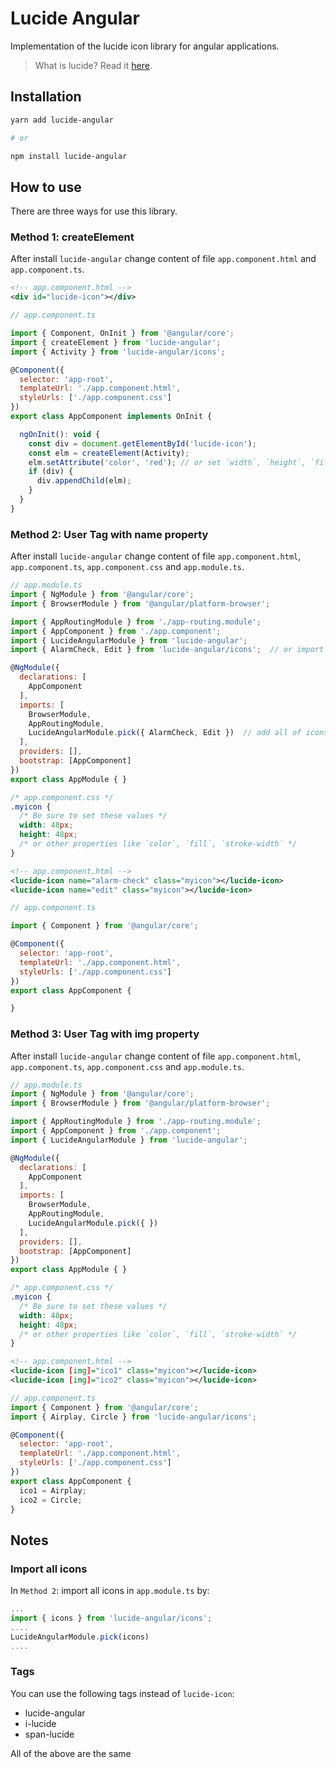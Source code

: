 # Lucide Angular

Implementation of the lucide icon library for angular applications.

> What is lucide? Read it [here](https://github.com/lucide-icons/lucide#what-is-lucide).

## Installation

``` sh
yarn add lucide-angular

# or

npm install lucide-angular
```

## How to use

There are three ways for use this library.

### Method 1: createElement

After install `lucide-angular` change content of file `app.component.html` and `app.component.ts`.

``` xml
<!-- app.component.html -->
<div id="lucide-icon"></div>
```

``` js
// app.component.ts

import { Component, OnInit } from '@angular/core';
import { createElement } from 'lucide-angular';
import { Activity } from 'lucide-angular/icons';

@Component({
  selector: 'app-root',
  templateUrl: './app.component.html',
  styleUrls: ['./app.component.css']
})
export class AppComponent implements OnInit {

  ngOnInit(): void {
    const div = document.getElementById('lucide-icon');
    const elm = createElement(Activity);
    elm.setAttribute('color', 'red'); // or set `width`, `height`, `fill`, `stroke-width`, ...
    if (div) {
      div.appendChild(elm);
    }
  }
}
```

### Method 2: User __Tag__ with __name__ property

After install `lucide-angular` change content of file `app.component.html`, `app.component.ts`, `app.component.css` and `app.module.ts`.

``` js
// app.module.ts
import { NgModule } from '@angular/core';
import { BrowserModule } from '@angular/platform-browser';

import { AppRoutingModule } from './app-routing.module';
import { AppComponent } from './app.component';
import { LucideAngularModule } from 'lucide-angular';
import { AlarmCheck, Edit } from 'lucide-angular/icons';  // or import other icons

@NgModule({
  declarations: [
    AppComponent
  ],
  imports: [
    BrowserModule,
    AppRoutingModule,
    LucideAngularModule.pick({ AlarmCheck, Edit })  // add all of icons that is imported.
  ],
  providers: [],
  bootstrap: [AppComponent]
})
export class AppModule { }
```

``` css
/* app.component.css */
.myicon {
  /* Be sure to set these values */
  width: 48px;
  height: 48px;
  /* or other properties like `color`, `fill`, `stroke-width` */
}
```

``` xml
<!-- app.component.html -->
<lucide-icon name="alarm-check" class="myicon"></lucide-icon>
<lucide-icon name="edit" class="myicon"></lucide-icon>
```

``` js
// app.component.ts

import { Component } from '@angular/core';

@Component({
  selector: 'app-root',
  templateUrl: './app.component.html',
  styleUrls: ['./app.component.css']
})
export class AppComponent {

}
```

### Method 3: User __Tag__ with __img__ property

After install `lucide-angular` change content of file `app.component.html`, `app.component.ts`, `app.component.css` and `app.module.ts`.

``` js
// app.module.ts
import { NgModule } from '@angular/core';
import { BrowserModule } from '@angular/platform-browser';

import { AppRoutingModule } from './app-routing.module';
import { AppComponent } from './app.component';
import { LucideAngularModule } from 'lucide-angular';

@NgModule({
  declarations: [
    AppComponent
  ],
  imports: [
    BrowserModule,
    AppRoutingModule,
    LucideAngularModule.pick({ })
  ],
  providers: [],
  bootstrap: [AppComponent]
})
export class AppModule { }
```

``` css
/* app.component.css */
.myicon {
  /* Be sure to set these values */
  width: 48px;
  height: 48px;
  /* or other properties like `color`, `fill`, `stroke-width` */
}
```

``` xml
<!-- app.component.html -->
<lucide-icon [img]="ico1" class="myicon"></lucide-icon>
<lucide-icon [img]="ico2" class="myicon"></lucide-icon>
```

``` js
// app.component.ts
import { Component } from '@angular/core';
import { Airplay, Circle } from 'lucide-angular/icons';

@Component({
  selector: 'app-root',
  templateUrl: './app.component.html',
  styleUrls: ['./app.component.css']
})
export class AppComponent {
  ico1 = Airplay;
  ico2 = Circle;
}
```

## Notes

### Import all icons

In `Method 2`: import all icons in `app.module.ts` by:
``` js
...
import { icons } from 'lucide-angular/icons';
....
LucideAngularModule.pick(icons)
....
```
### Tags
You can use the following tags instead of `lucide-icon`:
 * lucide-angular
 * i-lucide
 * span-lucide

All of the above are the same
